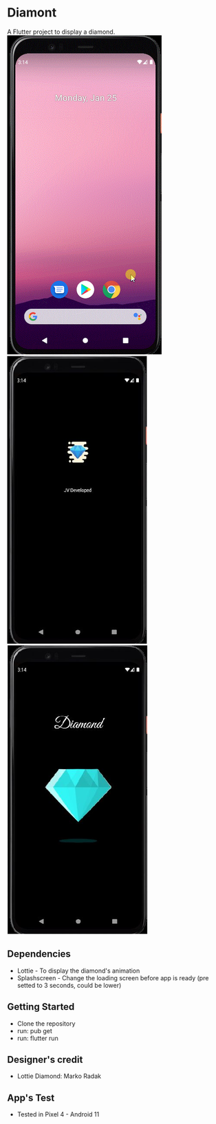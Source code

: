 # Diamont

A Flutter project to display a diamond.<br>
![Running](https://github.com/julianoventola/Flutter-diamont/blob/master/Diamont.gif)<br>
![Splashscreen](https://github.com/julianoventola/Flutter-diamont/blob/master/Splashscreen_diamont.JPG)<br>
![LandPage](https://github.com/julianoventola/Flutter-diamont/blob/master/Diamont.JPG)<br>

## Dependencies

- Lottie - To display the diamond's animation
- Splashscreen - Change the loading screen before app is ready (pre setted to 3 seconds, could be lower)

## Getting Started

- Clone the repository
- run: pub get
- run: flutter run

## Designer's credit

- Lottie Diamond: Marko Radak

## App's Test

- Tested in Pixel 4 - Android 11
